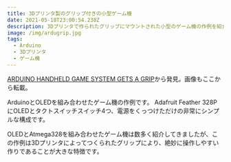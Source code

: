 ```yaml
---
title: 3Dプリンタ製のグリップ付きの小型ゲーム機
date: 2021-05-18T23:00:54.238Z
description: 3Dプリンタで作られたグリップにマウントされた小型のゲーム機の作例を紹介します。
image: /img/ardugrip.jpg
tags:
  - Arduino
  - 3Dプリンタ
  - ゲーム機
---
```

[ARDUINO HANDHELD GAME SYSTEM GETS A GRIP](https://hackaday.com/2020/02/06/arduino-handheld-game-system-gets-a-grip/)から発見。画像もここから転載。

ArduinoとOLEDを組み合わせたゲーム機の作例です。
Adafruit Feather 328PにOLEDとタクトスイッチスイッチ4つ、電源をくっつけただけの非常にシンプルな構成です。

OLEDとAtmega328を組み合わせたゲーム機は数多く紹介してきましたが、この作例は3Dプリンタによってつくられたグリップにより、絶妙に操作しやすい作りであることが大きな特徴です。
